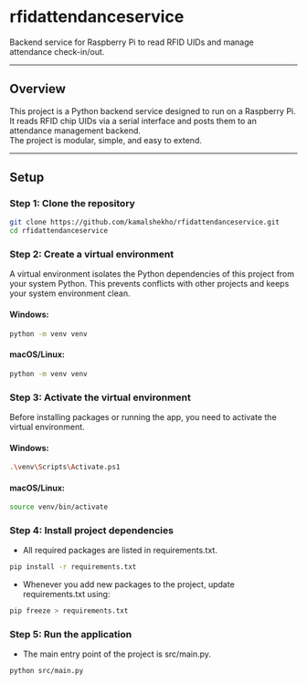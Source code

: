 # rfidattendanceservice

Backend service for Raspberry Pi to read RFID UIDs and manage attendance check-in/out.

---

## Overview

This project is a Python backend service designed to run on a Raspberry Pi.  
It reads RFID chip UIDs via a serial interface and posts them to an attendance management backend.  
The project is modular, simple, and easy to extend.

---

## Setup

### Step 1: Clone the repository

```bash
git clone https://github.com/kamalshekho/rfidattendanceservice.git
cd rfidattendanceservice
```

### Step 2: Create a virtual environment

A virtual environment isolates the Python dependencies of this project from your system Python.
This prevents conflicts with other projects and keeps your system environment clean.

#### Windows:

```bash
python -m venv venv
```

#### macOS/Linux:

```bash
python -m venv venv
```

### Step 3: Activate the virtual environment

Before installing packages or running the app, you need to activate the virtual environment.

#### Windows:

```bash
.\venv\Scripts\Activate.ps1
```

#### macOS/Linux:

```bash
source venv/bin/activate
```

### Step 4: Install project dependencies

- All required packages are listed in requirements.txt.

```bash
pip install -r requirements.txt
```

- Whenever you add new packages to the project, update requirements.txt using:

```bash
pip freeze > requirements.txt
```

### Step 5: Run the application

- The main entry point of the project is src/main.py.

```bash
python src/main.py
```
